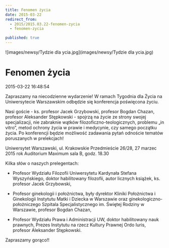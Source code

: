 ```yaml
---
title: Fenomen życia
date: 2015-03-22
redirect_from: 
  - 2015/2015.03.22-fenomen-zycia
  - fenomen-zycia

published: true
---
```



![images/newsy/Tydzie dla ycia.jpg](images/newsy/Tydzie dla ycia.jpg)

# Fenomen życia

<time>2015-03-22 16:48:54</time>






Zapraszamy na niecodzienne wydarzenie! W ramach Tygodnia dla Życia na Uniwersytecie Warszawskim odbędzie się konferencja poświęcona życiu.
 


Nasi goście - ks. profesor Jacek Grzybowski, profesor Bogdan Chazan, profesor Aleksander Stępkowski - spojrzą na życie ze strony swojej specjalizacji, nie zabraknie wątków filozoficzno-teologicznych, problemu „in vitro”, metod ochrony życia w prawie i medycynie, czy samego początku życia.
 Po konferencji będzie możliwość zadawania pytań odnoście tematów poruszanych w prelekcjach!
 
 Uniwersytet Warszawski, ul. Krakowskie Przedmieście 26/28,
 27 marzec 2015 rok
 Auditorium Maximum sala B, godz. 18.30


<!--{{intro-break}}-->


Kilka słów o naszych prelegentach:

 - Profesor Wydziału Filozofii Uniwersytetu Kardynała Stefana Wyszyńskiego, doktor habilitowany filozofii, autor licznych książek, ks. profesor Jacek Grzybowski,
 
 - Profesor ginekologii i położnictwa, były dyrektor Kliniki Położnictwa i Ginekologii Instytutu Matki i Dziecka w Warszawie oraz ginekologiczno-położniczego Szpitala Specjalistycznego im. Świętej Rodziny w Warszawie, profesor Bogdan Chazan,
 
 - Profesor Wydziału Prawa i Administracji UW, doktor habilitowany nauk prawnych, Prezes Instytutu na rzecz Kultury Prawnej Ordo Iuris, profesor Aleksander Stępkowski.


Zapraszamy gorąco!!



<!--{{json:{"created_date":"2015-03-22 16:48:54","publish_down":"0000-00-00 00:00:00","id":"5429"}}}-->